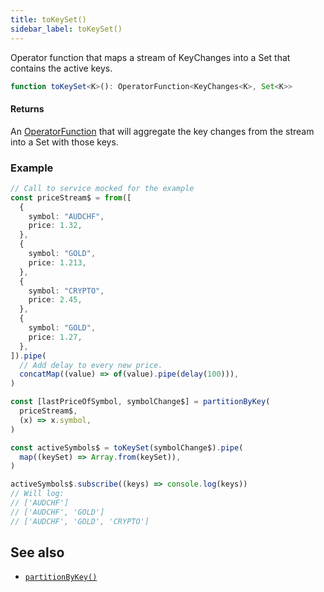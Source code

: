 ```yaml
---
title: toKeySet()
sidebar_label: toKeySet()
---
```


Operator function that maps a stream of KeyChanges into a Set that contains the
active keys.

```ts
function toKeySet<K>(): OperatorFunction<KeyChanges<K>, Set<K>>
```

#### Returns

An [OperatorFunction] that will aggregate the key changes from the stream into
a Set with those keys.

### Example

```ts
// Call to service mocked for the example
const priceStream$ = from([
  {
    symbol: "AUDCHF",
    price: 1.32,
  },
  {
    symbol: "GOLD",
    price: 1.213,
  },
  {
    symbol: "CRYPTO",
    price: 2.45,
  },
  {
    symbol: "GOLD",
    price: 1.27,
  },
]).pipe(
  // Add delay to every new price.
  concatMap((value) => of(value).pipe(delay(100))),
)

const [lastPriceOfSymbol, symbolChange$] = partitionByKey(
  priceStream$,
  (x) => x.symbol,
)

const activeSymbols$ = toKeySet(symbolChange$).pipe(
  map((keySet) => Array.from(keySet)),
)

activeSymbols$.subscribe((keys) => console.log(keys))
// Will log:
// ['AUDCHF']
// ['AUDCHF', 'GOLD']
// ['AUDCHF', 'GOLD', 'CRYPTO']
```

## See also

- [`partitionByKey()`](partitionByKey)

[operatorfunction]: https://rxjs.dev/api/index/interface/OperatorFunction
